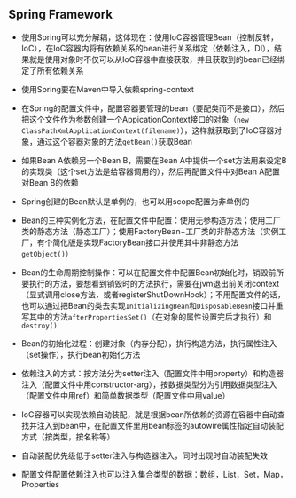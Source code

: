 ## Spring Framework

- 使用Spring可以充分解耦，这体现在：使用IoC容器管理Bean（控制反转，IoC），在IoC容器内将有依赖关系的bean进行关系绑定（依赖注入，DI），结果就是使用对象时不仅可以从IoC容器中直接获取，并且获取到的bean已经绑定了所有依赖关系

- 使用Spring要在Maven中导入依赖spring-context

- 在Spring的配置文件中，配置容器要管理的bean（要配类而不是接口），然后把这个文件作为参数创建一个AppicationContext接口的对象（`new ClassPathXmlApplicationContext(filename)`），这样就获取到了IoC容器对象，通过这个容器对象的方法`getBean()`获取Bean

- 如果Bean A依赖另一个Bean B，需要在Bean A中提供一个set方法用来设定B的实现类（这个set方法是给容器调用的），然后再配置文件中对Bean A配置对Bean B的依赖

- Spring创建的Bean默认是单例的，也可以用scope配置为非单例的

- Bean的三种实例化方法，在配置文件中配置：使用无参构造方法；使用工厂类的静态方法（静态工厂）；使用FactoryBean+工厂类的非静态方法（实例工厂，有个简化版是实现FactoryBean接口并使用其中非静态方法`getObject()`）

- Bean的生命周期控制操作：可以在配置文件中配置Bean初始化时，销毁前所要执行的方法，要想看到销毁时的方法执行，需要在jvm退出前关闭context（显式调用close方法，或者registerShutDownHook）；不用配置文件的话，也可以通过把Bean的类去实现`InitializingBean`和`DisposableBean`接口并重写其中的方法`afterPropertiesSet()`（在对象的属性设置完后才执行）和`destroy()`

- Bean的初始化过程：创建对象（内存分配），执行构造方法，执行属性注入（set操作），执行bean初始化方法

- 依赖注入的方式：按方法分为setter注入（配置文件中用property）和构造器注入（配置文件中用constructor-arg），按数据类型分为引用数据类型注入（配置文件中用ref）和简单数据类型（配置文件中用value）

- IoC容器可以实现依赖自动装配，就是根据bean所依赖的资源在容器中自动查找并注入到bean中，在配置文件里用bean标签的autowire属性指定自动装配方式（按类型，按名称等）

- 自动装配优先级低于setter注入与构造器注入，同时出现时自动装配失效

- 配置文件配置依赖注入也可以注入集合类型的数据：数组，List，Set，Map，Properties
